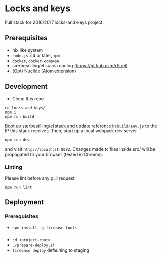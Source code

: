 # Locks and keys
Full stack for 2016/2017 locks-and-keys project.

## Prerequisites
* nix like system
* `node.js` 7.4 or later, `npm`
* `docker`, `docker-compose`
* særbestilling/el stack running (https://github.com/rfit/el)
* (Opt) Nuclide (Atom extension)

## Development
* Clone this repo
```
cd locks-and-keys/
npm i
npm run build
```
Boot up særbestilling/el stack and update reference in `build/env.js` to the IP this stack receives. Then, start up a local webpack dev server
```
npm run dev
```
and visit `http://localhost:8082`. Changes made to files inside src/ will be propagated to your browser (tested in Chrome).

### Linting
Please lint before any pull request
```
npm run lint
```

## Deployment
### Prerequisites
  * `npm install -g firebase-tools`
###
  * `cd <project-root>`
  * `./prepare-deploy.sh`
  * `firebase deploy` defaulting to staging
